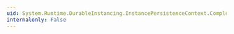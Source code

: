 ```yaml
---
uid: System.Runtime.DurableInstancing.InstancePersistenceContext.CompletedInstance
internalonly: False
---
```

